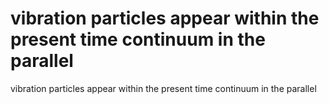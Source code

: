 # vibration particles appear within the present time continuum in the parallel

vibration particles appear within the present time continuum in the parallel